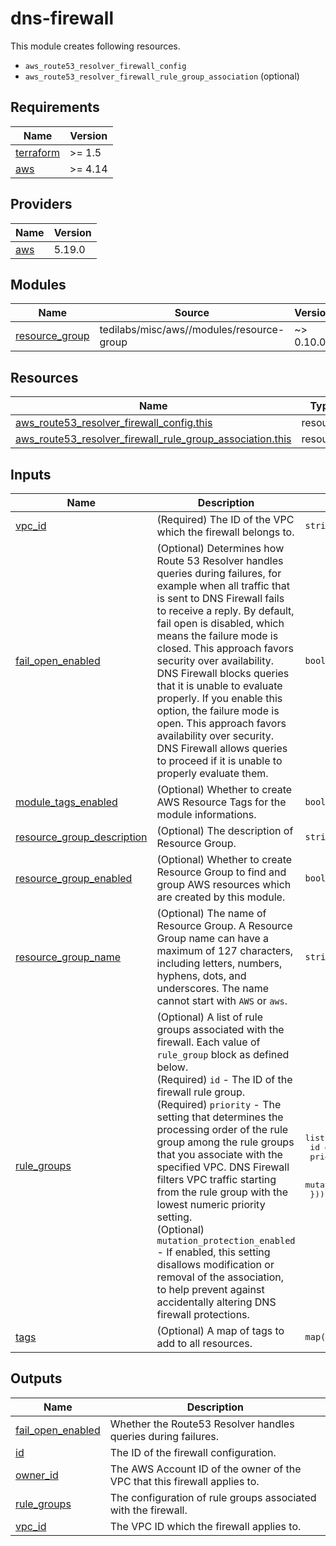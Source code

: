 # dns-firewall

This module creates following resources.

- `aws_route53_resolver_firewall_config`
- `aws_route53_resolver_firewall_rule_group_association` (optional)

<!-- BEGIN_TF_DOCS -->
## Requirements

| Name | Version |
|------|---------|
| <a name="requirement_terraform"></a> [terraform](#requirement\_terraform) | >= 1.5 |
| <a name="requirement_aws"></a> [aws](#requirement\_aws) | >= 4.14 |

## Providers

| Name | Version |
|------|---------|
| <a name="provider_aws"></a> [aws](#provider\_aws) | 5.19.0 |

## Modules

| Name | Source | Version |
|------|--------|---------|
| <a name="module_resource_group"></a> [resource\_group](#module\_resource\_group) | tedilabs/misc/aws//modules/resource-group | ~> 0.10.0 |

## Resources

| Name | Type |
|------|------|
| [aws_route53_resolver_firewall_config.this](https://registry.terraform.io/providers/hashicorp/aws/latest/docs/resources/route53_resolver_firewall_config) | resource |
| [aws_route53_resolver_firewall_rule_group_association.this](https://registry.terraform.io/providers/hashicorp/aws/latest/docs/resources/route53_resolver_firewall_rule_group_association) | resource |

## Inputs

| Name | Description | Type | Default | Required |
|------|-------------|------|---------|:--------:|
| <a name="input_vpc_id"></a> [vpc\_id](#input\_vpc\_id) | (Required) The ID of the VPC which the firewall belongs to. | `string` | n/a | yes |
| <a name="input_fail_open_enabled"></a> [fail\_open\_enabled](#input\_fail\_open\_enabled) | (Optional) Determines how Route 53 Resolver handles queries during failures, for example when all traffic that is sent to DNS Firewall fails to receive a reply. By default, fail open is disabled, which means the failure mode is closed. This approach favors security over availability. DNS Firewall blocks queries that it is unable to evaluate properly. If you enable this option, the failure mode is open. This approach favors availability over security. DNS Firewall allows queries to proceed if it is unable to properly evaluate them. | `bool` | `false` | no |
| <a name="input_module_tags_enabled"></a> [module\_tags\_enabled](#input\_module\_tags\_enabled) | (Optional) Whether to create AWS Resource Tags for the module informations. | `bool` | `true` | no |
| <a name="input_resource_group_description"></a> [resource\_group\_description](#input\_resource\_group\_description) | (Optional) The description of Resource Group. | `string` | `"Managed by Terraform."` | no |
| <a name="input_resource_group_enabled"></a> [resource\_group\_enabled](#input\_resource\_group\_enabled) | (Optional) Whether to create Resource Group to find and group AWS resources which are created by this module. | `bool` | `true` | no |
| <a name="input_resource_group_name"></a> [resource\_group\_name](#input\_resource\_group\_name) | (Optional) The name of Resource Group. A Resource Group name can have a maximum of 127 characters, including letters, numbers, hyphens, dots, and underscores. The name cannot start with `AWS` or `aws`. | `string` | `""` | no |
| <a name="input_rule_groups"></a> [rule\_groups](#input\_rule\_groups) | (Optional) A list of rule groups associated with the firewall. Each value of `rule_group` block as defined below.<br>    (Required) `id` - The ID of the firewall rule group.<br>    (Required) `priority` - The setting that determines the processing order of the rule group among the rule groups that you associate with the specified VPC. DNS Firewall filters VPC traffic starting from the rule group with the lowest numeric priority setting.<br>    (Optional) `mutation_protection_enabled` - If enabled, this setting disallows modification or removal of the association, to help prevent against accidentally altering DNS firewall protections. | <pre>list(object({<br>    id       = string<br>    priority = number<br><br>    mutation_protection_enabled = optional(bool, false)<br>  }))</pre> | `[]` | no |
| <a name="input_tags"></a> [tags](#input\_tags) | (Optional) A map of tags to add to all resources. | `map(string)` | `{}` | no |

## Outputs

| Name | Description |
|------|-------------|
| <a name="output_fail_open_enabled"></a> [fail\_open\_enabled](#output\_fail\_open\_enabled) | Whether the Route53 Resolver handles queries during failures. |
| <a name="output_id"></a> [id](#output\_id) | The ID of the firewall configuration. |
| <a name="output_owner_id"></a> [owner\_id](#output\_owner\_id) | The AWS Account ID of the owner of the VPC that this firewall applies to. |
| <a name="output_rule_groups"></a> [rule\_groups](#output\_rule\_groups) | The configuration of rule groups associated with the firewall. |
| <a name="output_vpc_id"></a> [vpc\_id](#output\_vpc\_id) | The VPC ID which the firewall applies to. |
<!-- END_TF_DOCS -->
